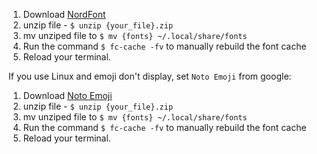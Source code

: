 1. Download [NordFont](https://www.nerdfonts.com/)
2. unzip file - `$ unzip {your_file}.zip`
3. mv unziped file to `$ mv {fonts} ~/.local/share/fonts`
4. Run the command `$ fc-cache -fv` to manually rebuild the font cache
5. Reload your terminal.

If you use Linux and emoji don't display, set `Noto Emoji` from google:

1. Download [Noto Emoji]('https://fonts.google.com/noto/specimen/Noto+Emoji') 
2. unzip file - `$ unzip {your_file}.zip`
3. mv unziped file to `$ mv {fonts} ~/.local/share/fonts`
4. Run the command `$ fc-cache -fv` to manually rebuild the font cache
5. Reload your terminal.
